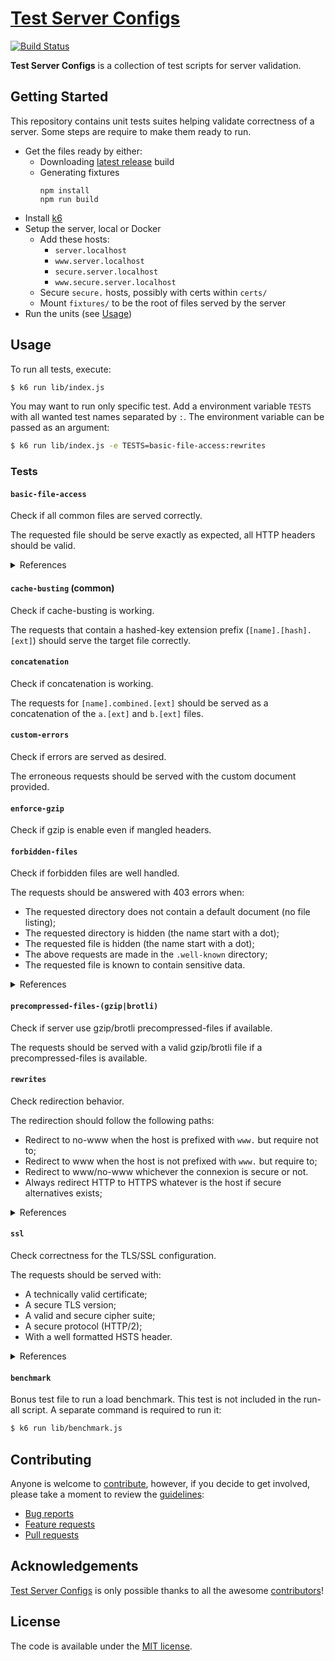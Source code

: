 # [Test Server Configs](https://github.com/h5bp/server-configs-test)

[![Build Status](https://img.shields.io/travis/h5bp/server-configs-test/master.svg)](https://travis-ci.org/h5bp/server-configs-test)

**Test Server Configs** is a collection of test scripts for server validation.


## Getting Started

This repository contains unit tests suites helping validate correctness of a server.
Some steps are require to make them ready to run.

* Get the files ready by either:
  * Downloading [latest release](https://github.com/h5bp/server-configs-test/releases/latest) build
  * Generating fixtures
    ```
    npm install
    npm run build
    ```
* Install [k6](https://k6.io/)
* Setup the server, local or Docker
  * Add these hosts:
    - `server.localhost`
    - `www.server.localhost`
    - `secure.server.localhost`
    - `www.secure.server.localhost`
  * Secure `secure.` hosts, possibly with certs within `certs/`
  * Mount `fixtures/` to be the root of files served by the server
* Run the units (see [Usage](#usage))


## Usage

To run all tests, execute:

```sh
$ k6 run lib/index.js
```

You may want to run only specific test.
Add a environment variable `TESTS` with all wanted test names separated by `:`.
The environment variable can be passed as an argument:

```sh
$ k6 run lib/index.js -e TESTS=basic-file-access:rewrites
```

### Tests

#### `basic-file-access`
   
Check if all common files are served correctly.

The requested file should be serve exactly as expected, all HTTP headers should be valid.

<details>
<summary>References</summary>

* https://www.iana.org/assignments/media-types/media-types.xhtml
* https://developer.mozilla.org/en-US/docs/Web/HTTP/Access_control_CORS
* https://enable-cors.org/
* https://www.w3.org/TR/cors/
* https://developer.mozilla.org/en-US/docs/Web/HTML/CORS_enabled_image
* https://blog.chromium.org/2011/07/using-cross-domain-images-in-webgl-and.html
* https://developers.google.com/fonts/docs/troubleshooting
* https://msdn.microsoft.com/en-us/library/ie/bg182625.aspx#docmode
* https://blogs.msdn.microsoft.com/ie/2014/04/02/stay-up-to-date-with-enterprise-mode-for-internet-explorer-11/
* https://msdn.microsoft.com/en-us/library/ff955275.aspx
* https://developer.mozilla.org/en-US/docs/Web/HTTP/Headers/Content-Security-Policy
* https://www.w3.org/TR/CSP3/
* https://content-security-policy.com/
* https://www.html5rocks.com/en/tutorials/security/content-security-policy/
* https://scotthelme.co.uk/a-new-security-header-referrer-policy/
* https://developer.mozilla.org/en-US/docs/Web/HTTP/Headers/Referrer-Policy
* https://developer.mozilla.org/en-US/docs/Web/HTTP/Headers/X-Content-Type-Options
* https://blogs.msdn.microsoft.com/ie/2008/07/02/ie8-security-part-v-comprehensive-protection/
* https://mimesniff.spec.whatwg.org/
* https://developer.mozilla.org/en-US/docs/Web/HTTP/Headers/X-Frame-Options
* https://tools.ietf.org/html/rfc7034
* https://blogs.msdn.microsoft.com/ieinternals/2010/03/30/combating-clickjacking-with-x-frame-options/
* https://www.owasp.org/index.php/Clickjacking
* https://developer.mozilla.org/en-US/docs/Web/HTTP/Headers/X-XSS-Protection
* https://blogs.msdn.microsoft.com/ie/2008/07/02/ie8-security-part-iv-the-xss-filter/
* https://blogs.msdn.microsoft.com/ieinternals/2011/01/31/controlling-the-xss-filter/
* https://www.owasp.org/index.php/Cross-site_Scripting_%28XSS%29
</details>

#### `cache-busting` (common)

Check if cache-busting is working.

The requests that contain a hashed-key extension prefix (`[name].[hash].[ext]`) should serve the target file correctly.

#### `concatenation`

Check if concatenation is working.

The requests for `[name].combined.[ext]` should be served as a concatenation of the `a.[ext]` and `b.[ext]` files.

#### `custom-errors`

Check if errors are served as desired.

The erroneous requests should be served with the custom document provided.

#### `enforce-gzip`

Check if gzip is enable even if mangled headers.

#### `forbidden-files`

Check if forbidden files are well handled.

The requests should be answered with 403 errors when:
* The requested directory does not contain a default document (no file listing);
* The requested directory is hidden (the name start with a dot);
* The requested file is hidden (the name start with a dot);
* The above requests are made in the `.well-known` directory;
* The requested file is known to contain sensitive data.

<details>
<summary>References</summary>

* https://www.mnot.net/blog/2010/04/07/well-known
* https://tools.ietf.org/html/rfc5785
* https://feross.org/cmsploit/
</details>


#### `precompressed-files-(gzip|brotli)`

Check if server use gzip/brotli precompressed-files if available.

The requests should be served with a valid gzip/brotli file if a precompressed-files is available.

#### `rewrites`

Check redirection behavior.

The redirection should follow the following paths:
* Redirect to no-www when the host is prefixed with `www.` but require not to;
* Redirect to www when the host is not prefixed with `www.` but require to;
* Redirect to www/no-www whichever the connexion is secure or not.
* Always redirect HTTP to HTTPS whatever is the host if secure alternatives exists;

<details>
<summary>References</summary>

* https://observatory.mozilla.org/faq/
</details>

#### `ssl`

Check correctness for the TLS/SSL configuration.

The requests should be served with:
* A technically valid certificate;
* A secure TLS version;
* A valid and secure cipher suite;
* A secure protocol (HTTP/2);
* With a well formatted HSTS header.

<details>
<summary>References</summary>

* https://wiki.mozilla.org/Security/Server_Side_TLS#Recommended_configurations
* https://developer.mozilla.org/en-US/docs/Web/HTTP/Headers/Strict-Transport-Security
* https://tools.ietf.org/html/rfc6797#section-6.1
* https://www.html5rocks.com/en/tutorials/security/transport-layer-security/
* https://blogs.msdn.microsoft.com/ieinternals/2014/08/18/strict-transport-security/
* https://tools.ietf.org/html/rfc7540
</details>

#### `benchmark`

Bonus test file to run a load benchmark.
This test is not included in the run-all script.
A separate command is required to run it:

```sh
$ k6 run lib/benchmark.js
```


## Contributing

Anyone is welcome to [contribute](.github/CONTRIBUTING.md),
however, if you decide to get involved, please take a moment to review
the [guidelines](.github/CONTRIBUTING.md):

* [Bug reports](.github/CONTRIBUTING.md#bugs)
* [Feature requests](.github/CONTRIBUTING.md#features)
* [Pull requests](.github/CONTRIBUTING.md#pull-requests)


## Acknowledgements

[Test Server Configs](https://github.com/h5bp/server-configs-test) is only possible thanks to all the awesome
[contributors](https://github.com/h5bp/server-configs-test/graphs/contributors)!


## License

The code is available under the [MIT license](LICENSE.txt).
